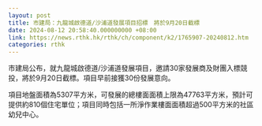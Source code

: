 ```yaml
---
layout: post
title: 市建局：九龍城啟德道/沙浦道發展項目招標　將於9月20日截標
date: 2024-08-12 20:58:40.000000000 +08:00
link: https://news.rthk.hk/rthk/ch/component/k2/1765907-20240812.htm
categories: rthk
---
```


市建局公布，就九龍城啟德道/沙浦道發展項目，邀請30家發展商及財團入標競投，將於9月20日截標。項目早前接獲30份發展意向。

項目地盤面積為5307平方米，可發展的總樓面面積上限為47763平方米，預計可提供約810個住宅單位；項目同時包括一所淨作業樓面面積超過500平方米的社區幼兒中心。
